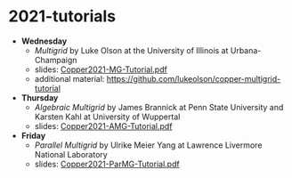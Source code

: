 # 2021-tutorials

- **Wednesday**
  - *Multigrid* by Luke Olson at the University of Illinois at Urbana-Champaign
  - slides: [Copper2021-MG-Tutorial.pdf](./Copper2021-MG-Tutorial.pdf)
  - additional material: https://github.com/lukeolson/copper-multigrid-tutorial 
- **Thursday**
  - *Algebraic Multigrid* by James Brannick at Penn State University and Karsten Kahl at University of Wuppertal
  - slides: [Copper2021-AMG-Tutorial.pdf](./Copper2021-AMG-Tutorial.pdf)
- **Friday**
  - *Parallel Multigrid* by Ulrike Meier Yang at Lawrence Livermore National Laboratory
  - slides: [Copper2021-ParMG-Tutorial.pdf](./Copper2021-ParMG-Tutorial.pdf)
